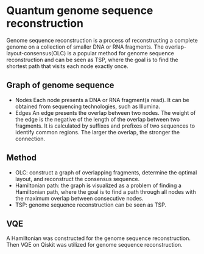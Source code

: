 # Quantum genome sequence reconstruction
Genome sequence reconstruction is a process of reconstructing a complete genome on a collection of smaller DNA or RNA fragments. The overlap-layout-consensus(OLC) is a popular method for genome sequence reconstruction and can be seen as TSP, where the goal is to find the shortest path that visits each node exactly once. 


## Graph of genome sequence
* Nodes
  Each node presents a DNA or RNA fragment(a read). It can be obtained from sequencing technologies, such as Illumina.  
* Edges
  An edge presents the overlap between two nodes. The weight of the edge is the negative of the length of the overlap between two fragments. It is calculated by suffixes and prefixes of two sequences to identify common regions. The larger the overlap, the stronger the connection.

## Method
* OLC: construct a graph of overlapping fragments, determine the optimal layout, and reconstruct the consensus sequence.
* Hamiltonian path: the graph is visualized as a problem of finding a Hamiltonian path, where the goal is to find a path through all nodes with the maximum overlap between consecutive nodes.
* TSP: genome sequence reconstruction can be seen as TSP.

## VQE
A Hamiltonian was constructed for the genome sequence reconstruction. Then VQE on Qiskit was utilized for genome sequence reconstruction. 
